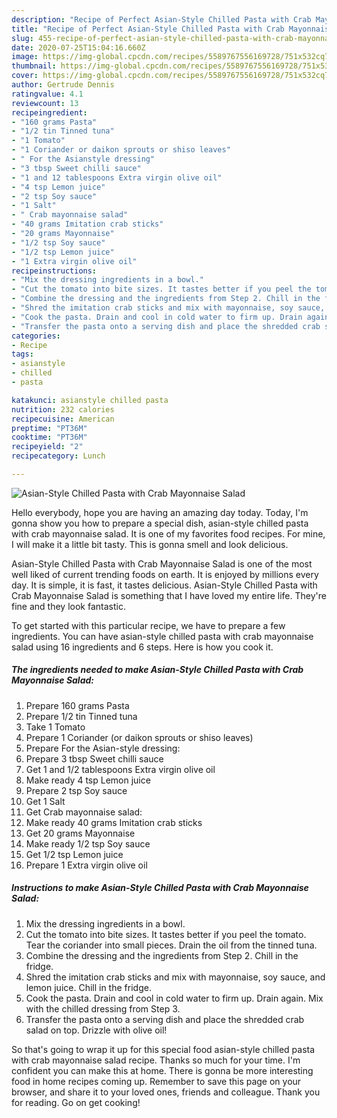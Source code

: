 ```yaml
---
description: "Recipe of Perfect Asian-Style Chilled Pasta with Crab Mayonnaise Salad"
title: "Recipe of Perfect Asian-Style Chilled Pasta with Crab Mayonnaise Salad"
slug: 455-recipe-of-perfect-asian-style-chilled-pasta-with-crab-mayonnaise-salad
date: 2020-07-25T15:04:16.660Z
image: https://img-global.cpcdn.com/recipes/5589767556169728/751x532cq70/asian-style-chilled-pasta-with-crab-mayonnaise-salad-recipe-main-photo.jpg
thumbnail: https://img-global.cpcdn.com/recipes/5589767556169728/751x532cq70/asian-style-chilled-pasta-with-crab-mayonnaise-salad-recipe-main-photo.jpg
cover: https://img-global.cpcdn.com/recipes/5589767556169728/751x532cq70/asian-style-chilled-pasta-with-crab-mayonnaise-salad-recipe-main-photo.jpg
author: Gertrude Dennis
ratingvalue: 4.1
reviewcount: 13
recipeingredient:
- "160 grams Pasta"
- "1/2 tin Tinned tuna"
- "1 Tomato"
- "1 Coriander or daikon sprouts or shiso leaves"
- " For the Asianstyle dressing"
- "3 tbsp Sweet chilli sauce"
- "1 and 12 tablespoons Extra virgin olive oil"
- "4 tsp Lemon juice"
- "2 tsp Soy sauce"
- "1 Salt"
- " Crab mayonnaise salad"
- "40 grams Imitation crab sticks"
- "20 grams Mayonnaise"
- "1/2 tsp Soy sauce"
- "1/2 tsp Lemon juice"
- "1 Extra virgin olive oil"
recipeinstructions:
- "Mix the dressing ingredients in a bowl."
- "Cut the tomato into bite sizes. It tastes better if you peel the tomato. Tear the coriander into small pieces. Drain the oil from the tinned tuna."
- "Combine the dressing and the ingredients from Step 2. Chill in the fridge."
- "Shred the imitation crab sticks and mix with mayonnaise, soy sauce, and lemon juice. Chill in the fridge."
- "Cook the pasta. Drain and cool in cold water to firm up. Drain again. Mix with the chilled dressing from Step 3."
- "Transfer the pasta onto a serving dish and place the shredded crab salad on top. Drizzle with olive oil!"
categories:
- Recipe
tags:
- asianstyle
- chilled
- pasta

katakunci: asianstyle chilled pasta 
nutrition: 232 calories
recipecuisine: American
preptime: "PT36M"
cooktime: "PT36M"
recipeyield: "2"
recipecategory: Lunch

---
```



![Asian-Style Chilled Pasta with Crab Mayonnaise Salad](https://img-global.cpcdn.com/recipes/5589767556169728/751x532cq70/asian-style-chilled-pasta-with-crab-mayonnaise-salad-recipe-main-photo.jpg)

Hello everybody, hope you are having an amazing day today. Today, I'm gonna show you how to prepare a special dish, asian-style chilled pasta with crab mayonnaise salad. It is one of my favorites food recipes. For mine, I will make it a little bit tasty. This is gonna smell and look delicious.



Asian-Style Chilled Pasta with Crab Mayonnaise Salad is one of the most well liked of current trending foods on earth. It is enjoyed by millions every day. It is simple, it is fast, it tastes delicious. Asian-Style Chilled Pasta with Crab Mayonnaise Salad is something that I have loved my entire life. They're fine and they look fantastic.


To get started with this particular recipe, we have to prepare a few ingredients. You can have asian-style chilled pasta with crab mayonnaise salad using 16 ingredients and 6 steps. Here is how you cook it.

<!--inarticleads1-->

##### The ingredients needed to make Asian-Style Chilled Pasta with Crab Mayonnaise Salad:

1. Prepare 160 grams Pasta
1. Prepare 1/2 tin Tinned tuna
1. Take 1 Tomato
1. Prepare 1 Coriander (or daikon sprouts or shiso leaves)
1. Prepare  For the Asian-style dressing:
1. Prepare 3 tbsp Sweet chilli sauce
1. Get 1 and 1/2 tablespoons Extra virgin olive oil
1. Make ready 4 tsp Lemon juice
1. Prepare 2 tsp Soy sauce
1. Get 1 Salt
1. Get  Crab mayonnaise salad:
1. Make ready 40 grams Imitation crab sticks
1. Get 20 grams Mayonnaise
1. Make ready 1/2 tsp Soy sauce
1. Get 1/2 tsp Lemon juice
1. Prepare 1 Extra virgin olive oil




<!--inarticleads2-->

##### Instructions to make Asian-Style Chilled Pasta with Crab Mayonnaise Salad:

1. Mix the dressing ingredients in a bowl.
1. Cut the tomato into bite sizes. It tastes better if you peel the tomato. Tear the coriander into small pieces. Drain the oil from the tinned tuna.
1. Combine the dressing and the ingredients from Step 2. Chill in the fridge.
1. Shred the imitation crab sticks and mix with mayonnaise, soy sauce, and lemon juice. Chill in the fridge.
1. Cook the pasta. Drain and cool in cold water to firm up. Drain again. Mix with the chilled dressing from Step 3.
1. Transfer the pasta onto a serving dish and place the shredded crab salad on top. Drizzle with olive oil!




So that's going to wrap it up for this special food asian-style chilled pasta with crab mayonnaise salad recipe. Thanks so much for your time. I'm confident you can make this at home. There is gonna be more interesting food in home recipes coming up. Remember to save this page on your browser, and share it to your loved ones, friends and colleague. Thank you for reading. Go on get cooking!
